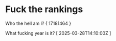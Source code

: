 # Fuck the rankings

Who the hell am I?
{ 17181464 }

What fucking year is it?
[ 2025-03-28T14:10:00Z ]
